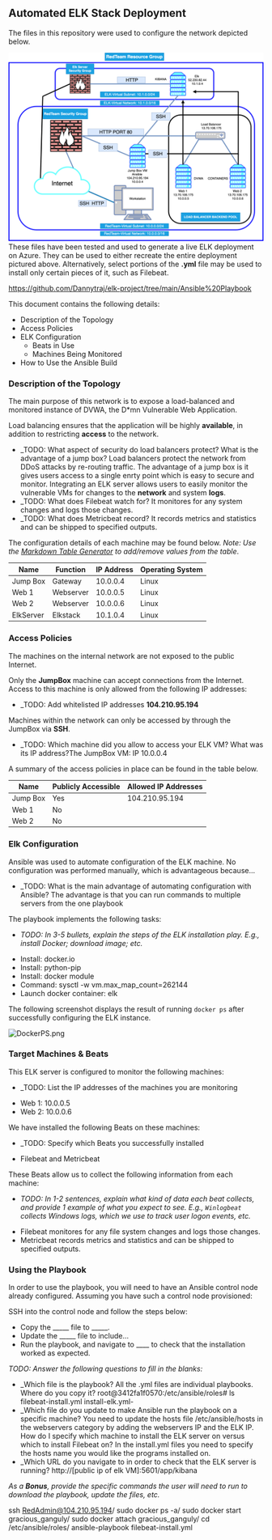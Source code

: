 ## Automated ELK Stack Deployment

The files in this repository were used to configure the network depicted below.

![RedTeam Cloud Server](https://github.com/Dannytraj/elk-project/blob/main/RedTeam%20Cloud%20Server.png)
These files have been tested and used to generate a live ELK deployment on Azure. They can be used to either recreate the entire deployment pictured above. Alternatively, select portions of the __.yml__ file may be used to install only certain pieces of it, such as Filebeat.

https://github.com/Dannytraj/elk-project/tree/main/Ansible%20Playbook
  
  This document contains the following details:
- Description of the Topology
- Access Policies
- ELK Configuration
  - Beats in Use
  - Machines Being Monitored
- How to Use the Ansible Build


### Description of the Topology

The main purpose of this network is to expose a load-balanced and monitored instance of DVWA, the D*mn Vulnerable Web Application.

Load balancing ensures that the application will be highly **available**, in addition to restricting __access__ to the network.
- _TODO: What aspect of security do load balancers protect? What is the advantage of a jump box? Load balancers protect the network from DDoS attacks by re-routing traffic. The advantage of a jump box is it gives users access to a single enrty point which is easy to secure and monitor.
Integrating an ELK server allows users to easily monitor the vulnerable VMs for changes to the **network** and system **logs**.
- _TODO: What does Filebeat watch for? It monitores for any system changes and logs those changes.
- _TODO: What does Metricbeat record? It records metrics and statistics and can be shipped to specified outputs.

The configuration details of each machine may be found below.
_Note: Use the [Markdown Table Generator](http://www.tablesgenerator.com/markdown_tables) to add/remove values from the table_.

| Name     | Function | IP Address | Operating System |
|----------|----------|------------|------------------|
| Jump Box | Gateway  | 10.0.0.4   | Linux            |
| Web 1    | Webserver| 10.0.0.5   | Linux            |
| Web 2    | Webserver| 10.0.0.6   | Linux            |
| ElkServer| Elkstack | 10.1.0.4   | Linux            |

### Access Policies

The machines on the internal network are not exposed to the public Internet. 

Only the **JumpBox** machine can accept connections from the Internet. Access to this machine is only allowed from the following IP addresses:
- _TODO: Add whitelisted IP addresses **104.210.95.194**

Machines within the network can only be accessed by through the JumpBox via **SSH**.
- _TODO: Which machine did you allow to access your ELK VM? What was its IP address?The JumpBox VM: IP 10.0.0.4

A summary of the access policies in place can be found in the table below.

| Name     | Publicly Accessible | Allowed IP Addresses |
|----------|---------------------|----------------------|
| Jump Box | Yes                 |   104.210.95.194     |
| Web 1    | No                  |                      |
| Web 2    | No                  |                      |

### Elk Configuration

Ansible was used to automate configuration of the ELK machine. No configuration was performed manually, which is advantageous because...
- _TODO: What is the main advantage of automating configuration with Ansible?
The advantage is that you can run commands to multiple servers from the one playbook

The playbook implements the following tasks:
- _TODO: In 3-5 bullets, explain the steps of the ELK installation play. E.g., install Docker; download image; etc._
* Install: docker.io
* Install: python-pip
* Install: docker module
* Command: sysctl -w vm.max_map_count=262144
* Launch docker container: elk

The following screenshot displays the result of running `docker ps` after successfully configuring the ELK instance.

![DockerPS.png](github.com/Dannytraj/elk-project/blob/main/Screenshots/DockerPS.png)

### Target Machines & Beats
This ELK server is configured to monitor the following machines:
- _TODO: List the IP addresses of the machines you are monitoring
* Web 1: 10.0.0.5
* Web 2: 10.0.0.6

We have installed the following Beats on these machines:
- _TODO: Specify which Beats you successfully installed
* Filebeat and Metricbeat

These Beats allow us to collect the following information from each machine:
- _TODO: In 1-2 sentences, explain what kind of data each beat collects, and provide 1 example of what you expect to see. E.g., `Winlogbeat` collects Windows logs, which we use to track user logon events, etc._
* Filebeat monitores for any file system changes and logs those changes. 
* Metricbeat records metrics and statistics and can be shipped to specified outputs.

### Using the Playbook
In order to use the playbook, you will need to have an Ansible control node already configured. Assuming you have such a control node provisioned: 

SSH into the control node and follow the steps below:
- Copy the _____ file to _____.
- Update the _____ file to include...
- Run the playbook, and navigate to ____ to check that the installation worked as expected.

_TODO: Answer the following questions to fill in the blanks:_
- _Which file is the playbook? All the .yml files are individual playbooks. Where do you copy it? root@3412fa1f0570:/etc/ansible/roles# ls
filebeat-install.yml  install-elk.yml- 
- _Which file do you update to make Ansible run the playbook on a specific machine? You need to update the hosts file /etc/ansible/hosts in the webservers category by adding the webservers IP and the ELK IP.  How do I specify which machine to install the ELK server on versus which to install Filebeat on? In the install.yml files you need to specify the hosts name you would like the programs installed on.
- _Which URL do you navigate to in order to check that the ELK server is running? http://[public ip of elk VM]:5601/app/kibana

_As a **Bonus**, provide the specific commands the user will need to run to download the playbook, update the files, etc._

ssh RedAdmin@104.210.95.194/
sudo docker ps -a/
sudo docker start gracious_ganguly/
sudo docker attach gracious_ganguly/
cd /etc/ansible/roles/
ansible-playbook filebeat-install.yml 

